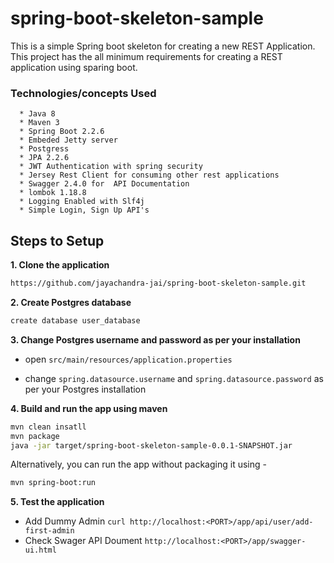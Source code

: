 # spring-boot-skeleton-sample
This is a simple Spring boot skeleton for creating a new REST Application. This project has the all minimum requirements for creating a REST application using sparing boot. 
  ### Technologies/concepts Used
      * Java 8
      * Maven 3
      * Spring Boot 2.2.6
      * Embeded Jetty server
      * Postgress
      * JPA 2.2.6
      * JWT Authentication with spring security 
      * Jersey Rest Client for consuming other rest applications
      * Swagger 2.4.0 for  API Documentation
      * lombok 1.18.8
      * Logging Enabled with Slf4j
      * Simple Login, Sign Up API's
 ## Steps to Setup

**1. Clone the application**

```bash
https://github.com/jayachandra-jai/spring-boot-skeleton-sample.git
```

**2. Create Postgres database**
```bash
create database user_database
```

**3. Change Postgres username and password as per your installation**

+ open `src/main/resources/application.properties`

+ change `spring.datasource.username` and `spring.datasource.password` as per your Postgres installation

**4. Build and run the app using maven**

```bash
mvn clean insatll
mvn package
java -jar target/spring-boot-skeleton-sample-0.0.1-SNAPSHOT.jar

```

Alternatively, you can run the app without packaging it using -

```bash
mvn spring-boot:run
```
**5. Test the application**
+ Add Dummy Admin `curl http://localhost:<PORT>/app/api/user/add-first-admin`
+ Check Swager API Doument `http://localhost:<PORT>/app/swagger-ui.html` 

    
      

